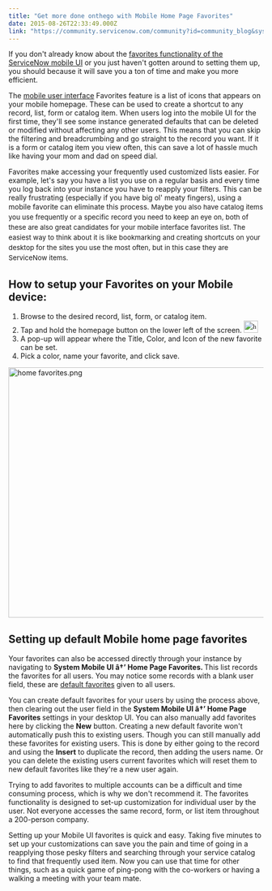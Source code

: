 ```yaml
---
title: "Get more done onthego with Mobile Home Page Favorites"
date: 2015-08-26T22:33:49.000Z
link: "https://community.servicenow.com/community?id=community_blog&sys_id=7f0d6ea5dbd0dbc01dcaf3231f96195a"
---
```

<p>If you don't already know about the <a title="i.service-now.com/kb_view.do?sysparm_article=KB0551115" href="https://hi.service-now.com/kb_view.do?sysparm_article=KB0551115">favorites functionality of the ServiceNow mobile UI</a> or you just haven't gotten around to setting them up, you should because it will save you a ton of time and make you more efficient.</p><p></p><p>The <a title="ki.servicenow.com/index.php?title=Smartphone_Interface#gsc.tab=0" href="http://wiki.servicenow.com/index.php?title=Smartphone_Interface#gsc.tab=0">mobile user interface</a> Favorites feature is a list of icons that appears on your mobile homepage. These can be used to create a shortcut to any record, list, form or catalog item. When users log into the mobile UI for the first time, they'll see some instance generated defaults that can be deleted or modified without affecting any other users. This means that you can skip the filtering and breadcrumbing and go straight to the record you want. If it is a form or catalog item you view often, this can save a lot of hassle much like having your mom and dad on speed dial.</p><p></p><p>Favorites make accessing your frequently used customized lists easier. For example, let's say you have a list you use on a regular basis and every time you log back into your instance you have to reapply your filters. This can be really frustrating (especially if you have big ol' meaty fingers), using a mobile favorite can eliminate this process. <span style="font-size: 10pt; line-height: 1.5em;">Maybe you also have catalog items you use frequently or a specific record you need to keep an eye on, both of these are also great candidates for your mobile interface favorites list. The easiest way to think about it is like bookmarking and creating shortcuts on your desktop for the sites you use the most often, but in this case they are ServiceNow items.</span></p><p></p><h2>How to setup your Favorites on your Mobile device:</h2><ol><li>Browse to the desired record, list, form, or catalog item.</li><li>Tap and hold the homepage button on the lower left of the screen. <img   alt="home icon.png" class="image-0 jive-image" height="24" src="4674f7b1dbd8df04e9737a9e0f9619ad.iix" style="font-family: Calibri; font-size: 10pt; line-height: 1.5em; height: 24.1818181818182px; width: 28px;" width="28"/></li><li>A pop-up will appear where the Title, Color, and Icon of the new favorite can be set.</li><li>Pick a color, name your favorite, and click save.</li></ol><p><img   alt="home favorites.png" class="image-1 jive-image" src="f9b7150adb9813043eb27a9e0f961987.iix" style="height: 493px; width: 620px; display: block; margin-left: auto; margin-right: auto;"/></p><p></p><h2>Setting up default Mobile home page favorites</h2><p>Your favorites can also be accessed directly through your instance by navigating to <strong>System Mobile UI â†’ Home Page Favorites. </strong>This list records the favorites for all users. You may notice some records with a blank user field, these are <a title="ki.servicenow.com/index.php?title=Configuring_the_Smartphone_Interface#Defining_Default_Home_Page_Favorites" href="http://wiki.servicenow.com/index.php?title=Configuring_the_Smartphone_Interface#Defining_Default_Home_Page_Favorites">default favorites</a> given to all users.</p><p></p><p>You can create default favorites for your users by using the process above, then clearing out the user field in the <strong>System Mobile UI â†’ Home Page Favorites </strong>settings in your desktop UI. You can also manually add favorites here by clicking the <strong>New</strong> button. Creating a new default favorite won't automatically push this to existing users. Though you can still manually add these favorites for existing users. This is done by either going to the record and using the <strong>Insert</strong> to duplicate the record, then adding the users name. Or you can delete the existing users current favorites which will reset them to new default favorites like they're a new user again.</p><p></p><p>Trying to add favorites to multiple accounts can be a difficult and time consuming process, which is why we don't recommend it. The favorites functionality is designed to set-up customization for individual user by the user. Not everyone accesses the same record, form, or list item throughout a 200-person company.</p><p></p><p>Setting up your Mobile UI favorites is quick and easy. Taking five minutes to set up your customizations can save you the pain and time of going in a reapplying those pesky filters and searching through your service catalog to find that frequently used item. Now you can use that time for other things, such as a quick game of ping-pong with the co-workers or having a walking a meeting with your team mate.</p>